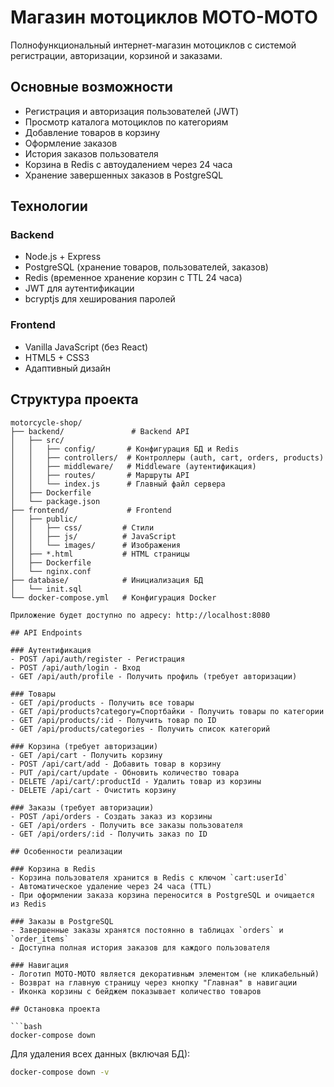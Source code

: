 # Магазин мотоциклов MOTO-MOTO

Полнофункциональный интернет-магазин мотоциклов с системой регистрации, авторизации, корзиной и заказами.

## Основные возможности

- Регистрация и авторизация пользователей (JWT)
- Просмотр каталога мотоциклов по категориям
- Добавление товаров в корзину
- Оформление заказов
- История заказов пользователя
- Корзина в Redis с автоудалением через 24 часа
- Хранение завершенных заказов в PostgreSQL

## Технологии

### Backend
- Node.js + Express
- PostgreSQL (хранение товаров, пользователей, заказов)
- Redis (временное хранение корзин с TTL 24 часа)
- JWT для аутентификации
- bcryptjs для хеширования паролей

### Frontend
- Vanilla JavaScript (без React)
- HTML5 + CSS3
- Адаптивный дизайн

## Структура проекта

```
motorcycle-shop/
├── backend/               # Backend API
│   ├── src/
│   │   ├── config/       # Конфигурация БД и Redis
│   │   ├── controllers/  # Контроллеры (auth, cart, orders, products)
│   │   ├── middleware/   # Middleware (аутентификация)
│   │   ├── routes/       # Маршруты API
│   │   └── index.js      # Главный файл сервера
│   ├── Dockerfile
│   └── package.json
├── frontend/             # Frontend
│   ├── public/
│   │   ├── css/         # Стили
│   │   ├── js/          # JavaScript
│   │   └── images/      # Изображения
│   ├── *.html           # HTML страницы
│   ├── Dockerfile
│   └── nginx.conf
├── database/            # Инициализация БД
│   └── init.sql
└── docker-compose.yml   # Конфигурация Docker

Приложение будет доступно по адресу: http://localhost:8080

## API Endpoints

### Аутентификация
- POST /api/auth/register - Регистрация
- POST /api/auth/login - Вход
- GET /api/auth/profile - Получить профиль (требует авторизации)

### Товары
- GET /api/products - Получить все товары
- GET /api/products?category=Спортбайки - Получить товары по категории
- GET /api/products/:id - Получить товар по ID
- GET /api/products/categories - Получить список категорий

### Корзина (требует авторизации)
- GET /api/cart - Получить корзину
- POST /api/cart/add - Добавить товар в корзину
- PUT /api/cart/update - Обновить количество товара
- DELETE /api/cart/:productId - Удалить товар из корзины
- DELETE /api/cart - Очистить корзину

### Заказы (требует авторизации)
- POST /api/orders - Создать заказ из корзины
- GET /api/orders - Получить все заказы пользователя
- GET /api/orders/:id - Получить заказ по ID

## Особенности реализации

### Корзина в Redis
- Корзина пользователя хранится в Redis с ключом `cart:userId`
- Автоматическое удаление через 24 часа (TTL)
- При оформлении заказа корзина переносится в PostgreSQL и очищается из Redis

### Заказы в PostgreSQL
- Завершенные заказы хранятся постоянно в таблицах `orders` и `order_items`
- Доступна полная история заказов для каждого пользователя

### Навигация
- Логотип MOTO-MOTO является декоративным элементом (не кликабельный)
- Возврат на главную страницу через кнопку "Главная" в навигации
- Иконка корзины с бейджем показывает количество товаров

## Остановка проекта

```bash
docker-compose down
```

Для удаления всех данных (включая БД):
```bash
docker-compose down -v
```
